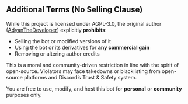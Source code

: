 ## Additional Terms (No Selling Clause)

While this project is licensed under AGPL-3.0, the original author ([AdyanTheDeveloper](https://github.com/ADYAN2010)) explicitly **prohibits**:

- Selling the bot or modified versions of it
- Using the bot or its derivatives for **any commercial gain**
- Removing or altering author credits

This is a moral and community-driven restriction in line with the spirit of open-source. Violators may face takedowns or blacklisting from open-source platforms and Discord’s Trust & Safety system.

You are free to use, modify, and host this bot for **personal** or **community** purposes only.
